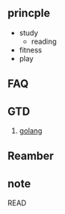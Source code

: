 ## princple
  * study
    * reading
  * fitness
  * play

## FAQ

## GTD
  1. [golang](golang)

## Reamber

## note
READ
